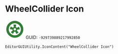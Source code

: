 # WheelCollider Icon
![](/img/WheelCollider%20Icon.png)
GUID: `-929739889217992850`
```
EditorGUIUtility.IconContent("WheelCollider Icon")
```
